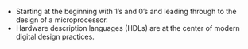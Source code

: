 * Starting at the beginning with 1’s and 0’s and leading through to the design of a microprocessor.
* Hardware description languages (HDLs) are at the center of modern digital design practices.